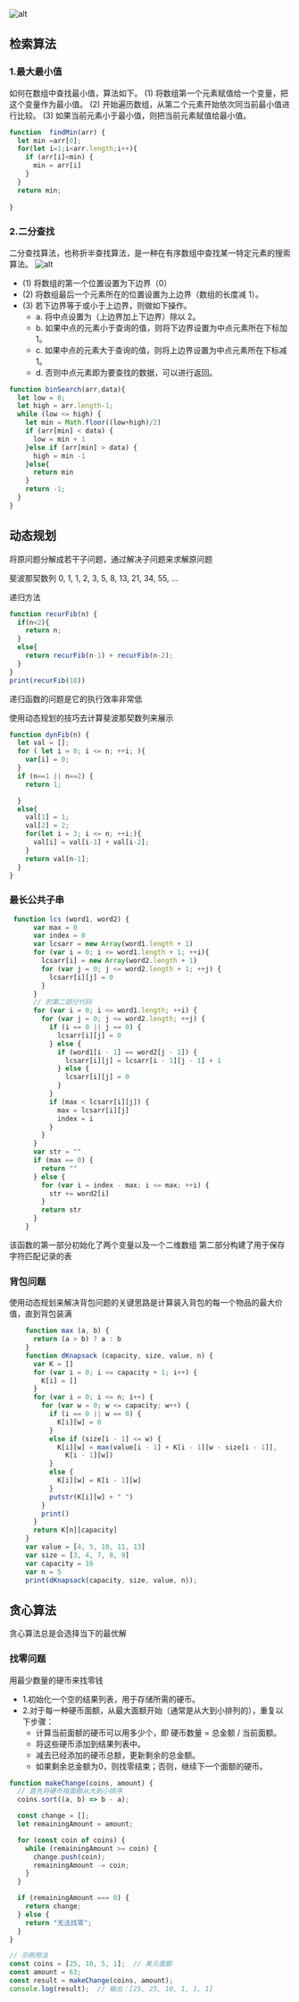 ![alt](https://cdn.staticaly.com/gh/845415120/picx-images-hosting@master/20230902/image.aamv7bpytew.png)

## 检索算法
### 1.最大最小值
如何在数组中查找最小值，算法如下。
(1) 将数组第一个元素赋值给一个变量，把这个变量作为最小值。
(2) 开始遍历数组，从第二个元素开始依次同当前最小值进行比较。
(3) 如果当前元素小于最小值，则把当前元素赋值给最小值。


```JavaScript
function  findMin(arr) {
  let min =arr[0];
  for(let i=1;i<arr.length;i++){
    if (arr[i]<min) {
      min = arr[i]
    }
  }
  return min;
  
}
```

### 2.二分查找
二分查找算法，也称折半查找算法，是一种在有序数组中查找某一特定元素的搜索算法。
![alt](https://cdn.staticaly.com/gh/845415120/picx-images-hosting@master/20230902/image.2ofd585z50o0.webp)

- (1) 将数组的第一个位置设置为下边界（0）
- (2) 将数组最后一个元素所在的位置设置为上边界（数组的长度减 1）。
- (3) 若下边界等于或小于上边界，则做如下操作。
  -   a. 将中点设置为（上边界加上下边界）除以 2。
   -   b. 如果中点的元素小于查询的值，则将下边界设置为中点元素所在下标加 1。
   -   c. 如果中点的元素大于查询的值，则将上边界设置为中点元素所在下标减 1。
   -   d. 否则中点元素即为要查找的数据，可以进行返回。

```javaScript
function binSearch(arr,data){
  let low = 0;
  let high = arr.length-1;
  while (low <= high) {
    let min = Math.floor((low+high)/2)
    if (arr[min] < data) {
      low = min + 1
    }else if (arr[min] > data) {
      high = min -1
    }else{ 
      return min
    }
    return -1;
  }
}
```
## 动态规划
将原问题分解成若干子问题，通过解决子问题来求解原问题

斐波那契数列
0, 1, 1, 2, 3, 5, 8, 13, 21, 34, 55, …

递归方法
```javaScript
function recurFib(n) {
  if(n<2){
    return n;
  }
  else{
    return recurFib(n-1) + recurFib(n-2);
  }
}
print(recurFib(10))
```
递归函数的问题是它的执行效率非常低

使用动态规划的技巧去计算斐波那契数列来展示
```javaScript
function dynFib(n) {
  let val = [];
  for ( let i = 0; i <= n; ++i; ){
    var[i] = 0;
  }
  if (n==1 || n==2) {
    return 1;

  }
  else{
    val[1] = 1;
    val[2] = 2;
    for(let i = 3; i <= n; ++i;){
      val[i] = val[i-1] + val[i-2];
    }
    return val[n-1];
  }
}
```

### 最长公共子串
```javaScript
 function lcs (word1, word2) {
      var max = 0
      var index = 0
      var lcsarr = new Array(word1.length + 1)
      for (var i = 0; i <= word1.length + 1; ++i){
        lcsarr[i] = new Array(word2.length + 1)
        for (var j = 0; j <= word2.length + 1; ++j) {
          lcsarr[i][j] = 0
        }
      }
      // 的第二部分代码
      for (var i = 0; i <= word1.length; ++i) {
        for (var j = 0; j <= word2.length; ++j) {
          if (i == 0 || j == 0) {
            lcsarr[i][j] = 0
          } else {
            if (word1[i - 1] == word2[j - 1]) {
              lcsarr[i][j] = lcsarr[i - 1][j - 1] + 1
            } else {
              lcsarr[i][j] = 0
            }
          }
          if (max < lcsarr[i][j]) {
            max = lcsarr[i][j]
            index = i
          }
        }
      }
      var str = ""
      if (max == 0) {
        return ""
      } else {
        for (var i = index - max; i <= max; ++i) {
          str += word2[i]
        }
        return str
      }
    }
```
该函数的第一部分初始化了两个变量以及一个二维数组
第二部分构建了用于保存字符匹配记录的表

### 背包问题
使用动态规划来解决背包问题的关键思路是计算装入背包的每一个物品的最大价值，直到背包装满
```javaScript
    function max (a, b) {
      return (a > b) ? a : b
    }
    function dKnapsack (capacity, size, value, n) {
      var K = []
      for (var i = 0; i <= capacity + 1; i++) {
        K[i] = []
      }
      for (var i = 0; i <= n; i++) {
        for (var w = 0; w <= capacity; w++) {
          if (i == 0 || w == 0) {
            K[i][w] = 0
          }
          else if (size[i - 1] <= w) {
            K[i][w] = max(value[i - 1] + K[i - 1][w - size[i - 1]],
              K[i - 1][w])
          }
          else {
            K[i][w] = K[i - 1][w]
          }
          putstr(K[i][w] + " ")
        }
        print()
      }
      return K[n][capacity]
    }
    var value = [4, 5, 10, 11, 13]
    var size = [3, 4, 7, 8, 9]
    var capacity = 16
    var n = 5
    print(dKnapsack(capacity, size, value, n));
```
## 贪心算法

贪心算法总是会选择当下的最优解

### 找零问题
用最少数量的硬币来找零钱

- 1.初始化一个空的结果列表，用于存储所需的硬币。
- 2.对于每一种硬币面额，从最大面额开始（通常是从大到小排列的），重复以下步骤：
    - 计算当前面额的硬币可以用多少个，即 硬币数量 = 总金额 / 当前面额。
    - 将这些硬币添加到结果列表中。
    - 减去已经添加的硬币总额，更新剩余的总金额。
    - 如果剩余总金额为0，则找零结束；否则，继续下一个面额的硬币。

```javaScript
function makeChange(coins, amount) {
  // 首先将硬币按面额从大到小排序
  coins.sort((a, b) => b - a);

  const change = [];
  let remainingAmount = amount;

  for (const coin of coins) {
    while (remainingAmount >= coin) {
      change.push(coin);
      remainingAmount -= coin;
    }
  }

  if (remainingAmount === 0) {
    return change;
  } else {
    return "无法找零";
  }
}

// 示例用法
const coins = [25, 10, 5, 1];  // 美元面额
const amount = 63;
const result = makeChange(coins, amount);
console.log(result);  // 输出：[25, 25, 10, 1, 1, 1]
```
